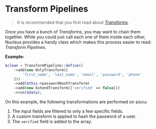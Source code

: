 # Transform Pipelines

> It is recommended that you first read about [_Transforms_](transforms.md).

Once you have a bunch of _Transforms_, you may want to chain them together.
While you could just call each one of them inside each other, Nucleus provides
a handy class which makes this process easier to read: _Transform Pipelines_.

**Example:**

```php
$clean = TransformPipeline::define()
    ->add(new OnlyTransform([
        'first_name', 'last_name', 'email', 'password', 'phone'
    ]))
    ->add($this->passwordHashTransform)
    ->add(new ExtendTransform(['verified' => false]))
    ->run($data);
```

On this example, the following transformations are performed on `$data`:

1. The input fields are filtered to only a few specific fields.
2. A custom transform is applied to hash the password of a user.
3. The `verified` field is added to the array.
